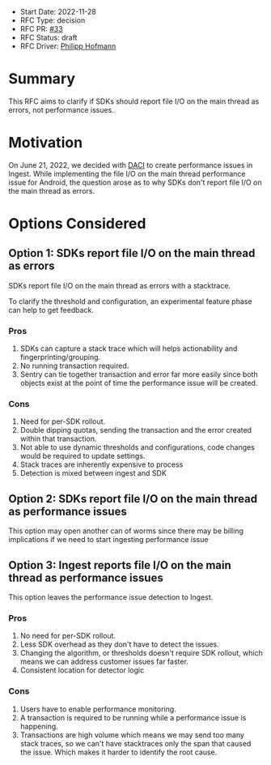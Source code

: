* Start Date: 2022-11-28
* RFC Type: decision
* RFC PR: [#33](https://github.com/getsentry/rfcs/pull/33)
* RFC Status: draft
* RFC Driver: [Philipp Hofmann](https://github.com/philipphofmann)

# Summary

This RFC aims to clarify if SDKs should report file I/O on the main thread as errors, not performance issues.

# Motivation

On June 21, 2022, we decided with [DACI](https://www.notion.so/sentry/Performance-Issue-Creation-POC-e521772ebccb482b83b08f4f8a3db2cb) to create performance issues in Ingest. While implementing the file I/O on the main thread performance issue for Android, the question arose as to why SDKs don't report file I/O on the main thread as errors.

# Options Considered

## Option 1: SDKs report file I/O on the main thread as errors

SDKs report file I/O on the main thread as errors with a stacktrace. 

To clarify the threshold and configuration, an experimental feature phase can help to get feedback.

### Pros

1. SDKs can capture a stack trace which will helps actionability and fingerprinting/grouping.
2. No running transaction required.
3. Sentry can tie together transaction and error far more easily since both objects exist at the point of time the performance issue will be created.

### Cons

1. Need for per-SDK rollout.
2. Double dipping quotas, sending the transaction and the error created within that transaction.
3. Not able to use dynamic thresholds and configurations, code changes would be required to update settings.
4. Stack traces are inherently expensive to process
5. Detection is mixed between ingest and SDK

## Option 2: SDKs report file I/O on the main thread as performance issues

This option may open another can of worms since there may be billing implications if we need to start ingesting performance issue

## Option 3: Ingest reports file I/O on the main thread as performance issues

This option leaves the performance issue detection to Ingest.

### Pros

1. No need for per-SDK rollout.
2. Less SDK overhead as they don't have to detect the issues.
3. Changing the algorithm, or thresholds doesn't require SDK rollout, which means we can address customer issues far faster.
4. Consistent location for detector logic

### Cons

1. Users have to enable performance monitoring.
2. A transaction is required to be running while a performance issue is happening.
3. Transactions are high volume which means we may send too many stack traces, so we can't have stacktraces only the span that caused the issue. Which makes it harder to identify the root cause.
